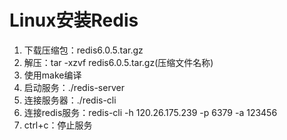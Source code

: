 # Linux安装Redis

1. 下载压缩包：redis6.0.5.tar.gz
2. 解压：tar -xzvf   redis6.0.5.tar.gz(压缩文件名称)
3. 使用make编译
4. 启动服务：./redis-server
5. 连接服务器：./redis-cli
6. 连接redis服务：redis-cli -h 120.26.175.239 -p 6379 -a 123456
7. ctrl+c：停止服务

